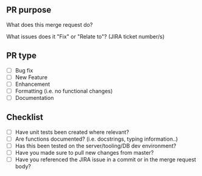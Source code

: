 ## PR purpose
What does this merge request do? 

What issues does it "Fix" or "Relate to"? (JIRA ticket number/s)

## PR type
- [ ] Bug fix
- [ ] New Feature
- [ ] Enhancement
- [ ] Formatting (i.e. no functional changes)
- [ ] Documentation

## Checklist
- [ ] Have unit tests been created where relevant?
- [ ] Are functions documented? (i.e. docstrings, typing information..)
- [ ] Has this been tested on the server/tooling/DB dev environment?
- [ ] Have you made sure to pull new changes from master?
- [ ] Have you referenced the JIRA issue in a commit or in the merge request body?
